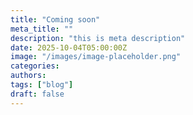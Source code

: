 ```yaml
---
title: "Coming soon"
meta_title: ""
description: "this is meta description"
date: 2025-10-04T05:00:00Z
image: "/images/image-placeholder.png"
categories:
authors:
tags: ["blog"]
draft: false
---
```



